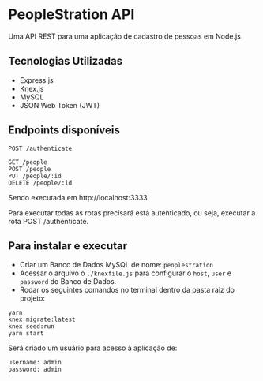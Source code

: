 # PeopleStration API

Uma API REST para uma aplicação de cadastro de pessoas em Node.js

## Tecnologias Utilizadas

- Express.js
- Knex.js
- MySQL
- JSON Web Token (JWT)

## Endpoints disponíveis

```
POST /authenticate

GET /people
POST /people
PUT /people/:id
DELETE /people/:id
```

Sendo executada em http://localhost:3333

Para executar todas as rotas precisará está autenticado, ou seja, executar a rota POST /authenticate.

## Para instalar e executar

- Criar um Banco de Dados MySQL de nome: ```peoplestration```
- Acessar o arquivo o ```./knexfile.js``` para configurar o ```host```, ```user``` e ```password``` do Banco de Dados.
- Rodar os seguintes comandos no terminal dentro da pasta raiz do projeto:

```
yarn
knex migrate:latest
knex seed:run
yarn start
```

Será criado um usuário para acesso à aplicação de:

```
username: admin
password: admin
```